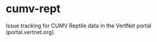 cumv-rept
=========

Issue tracking for CUMV Reptile data in the VertNet portal (portal.vertnet.org).

